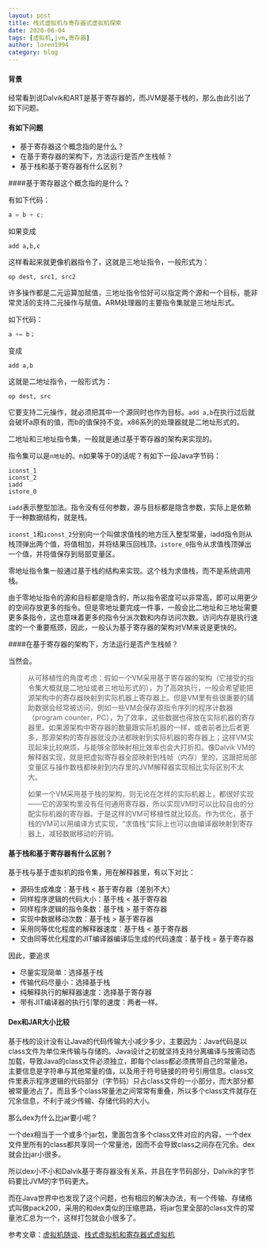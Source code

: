 ```yaml
---
layout: post
title: 栈式虚拟机与寄存器式虚拟机探索
date: 2020-06-04
tags: [虚拟机,jvm,寄存器]
author: loren1994
category: blog
---
```


#### 背景

经常看到说Dalvik和ART是基于寄存器的，而JVM是基于栈的，那么由此引出了如下问题。

#### 有如下问题

* 基于寄存器这个概念指的是什么？
* 在基于寄存器的架构下，方法运行是否产生栈帧？
* 基于栈和基于寄存器有什么区别？

####基于寄存器这个概念指的是什么？

有如下代码：

~~~~c
a = b + c;
~~~~

如果变成

~~~~
add a,b,c
~~~~

这样看起来就更像机器指令了，这就是三地址指令，一般形式为：

~~~~
op dest, src1, src2
~~~~

许多操作都是二元运算加赋值，三地址指令恰好可以指定两个源和一个目标，能非常灵活的支持二元操作与赋值。ARM处理器的主要指令集就是三地址形式。

如下代码：

~~~~c
a += b；
~~~~

变成

~~~~
add a,b
~~~~

这就是二地址指令，一般形式为：

~~~~
op dest, src
~~~~

它要支持二元操作，就必须把其中一个源同时也作为目标。`add a,b`在执行过后就会破坏a原有的值，而b的值保持不变。x86系列的处理器就是二地址形式的。

二地址和三地址指令集，一般就是通过基于寄存器的架构来实现的。

指令集可以是`n地址`的。n如果等于0的话呢？有如下一段Java字节码：

~~~~
iconst_1  
iconst_2  
iadd  
istore_0  
~~~~

`iadd`表示整型加法。指令没有任何参数，源与目标都是隐含参数，实际上是依赖于一种数据结构，就是栈。

`iconst_1`和`iconst_2`分别向一个叫做求值栈的地方压入整型常量，iadd指令则从栈顶弹出两个值，将值相加，并将结果压回栈顶。`istore_0`指令从求值栈顶弹出一个值，并将值保存到局部变量区。

零地址指令集一般通过基于栈的结构来实现。这个栈为求值栈，而不是系统调用栈。

由于零地址指令的源和目标都是隐含的，所以指令密度可以非常高，即可以用更少的空间存放更多的指令。但是零地址要完成一件事，一般会比二地址和三地址需要更多条指令，这也意味着更多的指令分派次数和内存访问次数。访问内存是执行速度的一个重要瓶颈，因此，一般认为基于寄存器的架构对VM来说是更快的。

####在基于寄存器的架构下，方法运行是否产生栈帧？

当然会。

> 从可移植性的角度考虑：假如一个VM采用基于寄存器的架构（它接受的指令集大概就是二地址或者三地址形式的），为了高效执行，一般会希望能把源架构中的寄存器映射到实际机器上寄存器上。但是VM里有些很重要的辅助数据会经常被访问，例如一些VM会保存源指令序列的程序计数器（program counter，PC），为了效率，这些数据也得放在实际机器的寄存器里。如果源架构中寄存器的数量跟实际机器的一样，或者前者比后者更多，那源架构的寄存器就没办法都映射到实际机器的寄存器上；这样VM实现起来比较麻烦，与能够全部映射相比效率也会大打折扣。像Dalvik VM的解释器实现，就是把虚拟寄存器全部映射到栈帧（内存）里的，这跟把局部变量区与操作数栈都映射到内存里的JVM解释器实现相比实际区别不太大。 
>
> 如果一个VM采用基于栈的架构，则无论在怎样的实际机器上，都很好实现——它的源架构里没有任何通用寄存器，所以实现VM时可以比较自由的分配实际机器的寄存器。于是这样的VM可移植性就比较高。作为优化，基于栈的VM可以用编译方式实现，“求值栈”实际上也可以由编译器映射到寄存器上，减轻数据移动的开销。 

#### 基于栈和基于寄存器有什么区别？

基于栈与基于虚拟机的指令集，用在解释器里，有以下对比：

* 源码生成难度：基于栈 < 基于寄存器（差别不大）
* 同样程序逻辑的代码大小：基于栈 < 基于寄存器
* 同样程序逻辑的指令条数：基于栈 > 基于寄存器
* 实现中数据移动次数：基于栈 > 基于寄存器
* 采用同等优化程度的解释器速度：基于栈 < 基于寄存器
* 交由同等优化程度的JIT编译器编译后生成的代码速度：基于栈 = 基于寄存器

因此，要追求

* 尽量实现简单：选择基于栈
* 传输代码尽量小：选择基于栈
* 纯解释执行的解释器速度：选择基于寄存器
* 带有JIT编译器的执行引擎的速度：两者一样。

#### Dex和JAR大小比较

基于栈的设计没有让Java的代码传输大小减少多少，主要因为：Java代码是以class文件为单位来传输与存储的。Java设计之初就坚持支持分离编译与按需动态加载，导致Java的class文件必须独立，即每个class都必须携带自己的常量池，主要信息是字符串与其他常量的值，以及用于符号链接的符号引用信息。class文件里表示程序逻辑的代码部分（字节码）只占class文件的一小部分，而大部分都被常量池占了。而且多个class常量池之间常常有重叠，所以多个class文件就存在冗余信息，不利于减少传输、存储代码的大小。

那么dex为什么比jar要小呢？

一个dex相当于一个或多个jar包，里面包含多个class文件对应的内容，一个dex文件里所有的class都共享同一个常量池，因而不会导致class之间存在冗余。dex就会比jar小很多。

所以dex小不小和Dalvik基于寄存器没有关系，并且在字节码部分，Dalvik的字节码要比JVM的字节码更大。

而在Java世界中也发现了这个问题，也有相应的解决办法，有一个传输、存储格式叫做pack200，采用的和dex类似的压缩思路，将jar包里全部的class文件的常量池汇总为一个，这样打包就会小很多了。



参考文章：[虚拟机随谈](https://www.iteye.com/blog/rednaxelafx-492667)、[栈式虚拟机和寄存器式虚拟机](https://www.zhihu.com/question/35777031/answer/64575683)

